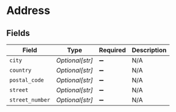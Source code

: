 # Address


## Fields

| Field              | Type               | Required           | Description        |
| ------------------ | ------------------ | ------------------ | ------------------ |
| `city`             | *Optional[str]*    | :heavy_minus_sign: | N/A                |
| `country`          | *Optional[str]*    | :heavy_minus_sign: | N/A                |
| `postal_code`      | *Optional[str]*    | :heavy_minus_sign: | N/A                |
| `street`           | *Optional[str]*    | :heavy_minus_sign: | N/A                |
| `street_number`    | *Optional[str]*    | :heavy_minus_sign: | N/A                |